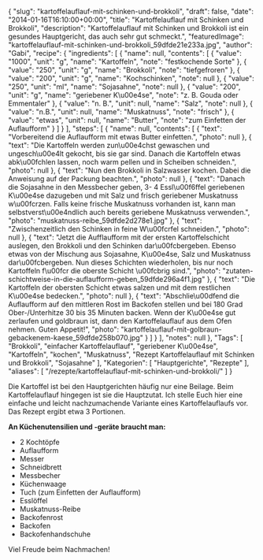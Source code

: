 {
    "slug": "kartoffelauflauf-mit-schinken-und-brokkoli",
    "draft": false,
    "date": "2014-01-16T16:10:00+00:00",
    "title": "Kartoffelauflauf mit Schinken und Brokkoli",
    "description": "Kartoffelauflauf mit Schinken und Brokkoli ist ein gesundes Hauptgericht, das auch sehr gut schmeckt.",
    "featuredImage": "kartoffelauflauf-mit-schinken-und-brokkoli_59dfde21e233a.jpg",
    "author": "Gabi",
    "recipe": {
        "ingredients": [
            {
                "name": null,
                "contents": [
                    {
                        "value": "1000",
                        "unit": "g",
                        "name": "Kartoffeln",
                        "note": "festkochende Sorte"
                    },
                    {
                        "value": "250",
                        "unit": "g",
                        "name": "Brokkoli",
                        "note": "tiefgefroren"
                    },
                    {
                        "value": "200",
                        "unit": "g",
                        "name": "Kochschinken",
                        "note": null
                    },
                    {
                        "value": "250",
                        "unit": "ml",
                        "name": "Sojasahne",
                        "note": null
                    },
                    {
                        "value": "200",
                        "unit": "g",
                        "name": "geriebener K\u00e4se",
                        "note": "z. B. Gouda oder Emmentaler"
                    },
                    {
                        "value": "n. B.",
                        "unit": null,
                        "name": "Salz",
                        "note": null
                    },
                    {
                        "value": "n.B.",
                        "unit": null,
                        "name": "Muskatnuss",
                        "note": "frisch"
                    },
                    {
                        "value": "etwas",
                        "unit": null,
                        "name": "Butter",
                        "note": "zum Einfetten der Auflaufform"
                    }
                ]
            }
        ],
        "steps": [
            {
                "name": null,
                "contents": [
                    {
                        "text": "Vorbereitend die Auflaufform mit etwas Butter einfetten.",
                        "photo": null
                    },
                    {
                        "text": "Die Kartoffeln werden zun\u00e4chst gewaschen und ungesch\u00e4lt gekocht, bis sie gar sind. Danach die Kartoffeln etwas abk\u00fchlen lassen, noch warm pellen und in Scheiben schneiden.",
                        "photo": null
                    },
                    {
                        "text": "Nun den Brokkoli in Salzwasser kochen. Dabei die Anweisung auf der Packung beachten.",
                        "photo": null
                    },
                    {
                        "text": "Danach die Sojasahne in den Messbecher geben, 3- 4 Essl\u00f6ffel geriebenen K\u00e4se dazugeben und mit Salz und frisch geriebener Muskatnuss w\u00fcrzen. Falls keine frische Muskatnuss vorhanden ist, kann man selbstverst\u00e4ndlich auch bereits geriebene Muskatnuss verwenden.",
                        "photo": "muskatnuss-reibe_59dfde2d278e1.jpg"
                    },
                    {
                        "text": "Zwischenzeitlich  den Schinken in feine W\u00fcrfel schneiden.",
                        "photo": null
                    },
                    {
                        "text": "Jetzt die Aufflaufform mit der ersten Kartoffelschicht auslegen, den Brokkoli und den Schinken dar\u00fcbergeben. Ebenso etwas von der Mischung aus Sojasahne, K\u00e4se, Salz und Muskatnuss dar\u00fcbergeben. Nun dieses Schichten wiederholen, bis nur noch Kartoffeln f\u00fcr die oberste Schicht \u00fcbrig sind.",
                        "photo": "zutaten-schichtweise-in-die-auflaufform-geben_59dfde296a4f1.jpg"
                    },
                    {
                        "text": "Die Kartoffeln der obersten Schicht etwas salzen und mit dem restlichen K\u00e4se bedecken.",
                        "photo": null
                    },
                    {
                        "text": "Abschlie\u00dfend die Auflaufform auf den mittleren Rost im Backofen stellen und bei 180 Grad Ober-\/Unterhitze 30 bis 35 Minuten backen. Wenn der K\u00e4se gut zerlaufen und goldbraun ist, dann den Kartoffelauflauf aus dem Ofen nehmen. Guten Appetit!",
                        "photo": "kartoffelauflauf-mit-golbraun-gebackenem-kaese_59dfde258b070.jpg"
                    }
                ]
            }
        ],
        "notes": null
    },
    "Tags": [
        "Brokkoli",
        "einfacher Kartoffelauflauf",
        "geriebener K\u00e4se",
        "Kartoffeln",
        "kochen",
        "Muskatnuss",
        "Rezept Kartoffelauflauf mit Schinken und Brokkoli",
        "Sojasahne"
    ],
    "Kategorien": [
        "Hauptgerichte",
        "Rezepte"
    ],
    "aliases": [
        "\/rezepte\/kartoffelauflauf-mit-schinken-und-brokkoli\/"
    ]
}

Die Kartoffel ist bei den Hauptgerichten häufig nur eine Beilage. Beim Kartoffelauflauf hingegen ist sie die Hauptzutat. Ich stelle Euch hier eine einfache und leicht nachzumachende Variante eines Kartoffelauflaufs vor. Das Rezept ergibt etwa 3 Portionen.

**An Küchenutensilien und -geräte braucht man:**

 * 2 Kochtöpfe
 * Auflaufform
 * Messer
 * Schneidbrett
 * Messbecher
 * Küchenwaage
 * Tuch (zum Einfetten der Auflaufform)
 * Esslöffel
 * Muskatnuss-Reibe
 * Backofenrost
 * Backofen
 * Backofenhandschuhe
 
 Viel Freude beim Nachmachen!